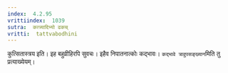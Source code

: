 ```yaml
---
index:  4.2.95
vrittiindex:  1039
sutra:  कत्त्र्यादिभ्यो ढकच्
vritti:  tattvabodhini 
---
```


कुत्सितास्त्रय इति। इह बहुव्रीहिरपि सुवचः। इहैव निपातनात्कोः कद्भावः। `कद्भावे त्रावुपसङ्ख्यान`मिति तु प्रत्याख्येयम्। 

